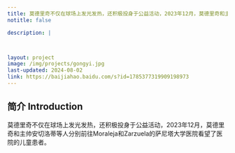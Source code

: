 ```yaml
---
title: 莫德里奇不仅在球场上发光发热，还积极投身于公益活动，2023年12月，莫德里奇和主帅安切洛蒂等人分别前往Moraleja和Zarzuela的萨尼塔大学医院看望了医院的儿童患者。
notitle: false

description: |



layout: project
image: /img/projects/gongyi.jpg
last-updated: 2024-08-02
link: https://baijiahao.baidu.com/s?id=1785377319909198973
---
```


## 简介 Introduction
莫德里奇不仅在球场上发光发热，还积极投身于公益活动，2023年12月，莫德里奇和主帅安切洛蒂等人分别前往Moraleja和Zarzuela的萨尼塔大学医院看望了医院的儿童患者。

